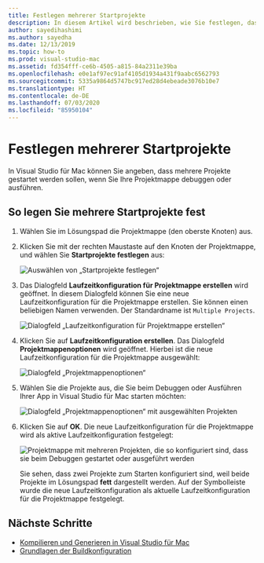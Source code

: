 ```yaml
---
title: Festlegen mehrerer Startprojekte
description: In diesem Artikel wird beschrieben, wie Sie festlegen, dass mehrere Projekte beim Ausführen oder Debuggen gestartet werden.
author: sayedihashimi
ms.author: sayedha
ms.date: 12/13/2019
ms.topic: how-to
ms.prod: visual-studio-mac
ms.assetid: fd354fff-ce6b-4505-a815-84a2311e39ba
ms.openlocfilehash: e0e1af97ec91af4105d1934a431f9aabc6562793
ms.sourcegitcommit: 5335a9864d5747bc917ed28d4ebeade3076b10e7
ms.translationtype: HT
ms.contentlocale: de-DE
ms.lasthandoff: 07/03/2020
ms.locfileid: "85950104"
---
```

# <a name="set-multiple-startup-projects"></a>Festlegen mehrerer Startprojekte

In Visual Studio für Mac können Sie angeben, dass mehrere Projekte gestartet werden sollen, wenn Sie Ihre Projektmappe debuggen oder ausführen.

## <a name="to-set-multiple-startup-projects"></a>So legen Sie mehrere Startprojekte fest

1. Wählen Sie im Lösungspad die Projektmappe (den oberste Knoten) aus.

2. Klicken Sie mit der rechten Maustaste auf den Knoten der Projektmappe, und wählen Sie **Startprojekte festlegen** aus:

   ![Auswählen von „Startprojekte festlegen“](media/startup-proj-ctx-menu.png)

3. Das Dialogfeld **Laufzeitkonfiguration für Projektmappe erstellen** wird geöffnet. In diesem Dialogfeld können Sie eine neue Laufzeitkonfiguration für die Projektmappe erstellen. Sie können einen beliebigen Namen verwenden. Der Standardname ist `Multiple Projects`.

   ![Dialogfeld „Laufzeitkonfiguration für Projektmappe erstellen“](media/create-sln-run-config.png)

4. Klicken Sie auf **Laufzeitkonfiguration erstellen**. Das Dialogfeld **Projektmappenoptionen** wird geöffnet. Hierbei ist die neue Laufzeitkonfiguration für die Projektmappe ausgewählt:

   ![Dialogfeld „Projektmappenoptionen“](media/sln-options-run-config-multi-projects.png)

5. Wählen Sie die Projekte aus, die Sie beim Debuggen oder Ausführen Ihrer App in Visual Studio für Mac starten möchten:

   ![Dialogfeld „Projektmappenoptionen“ mit ausgewählten Projekten](media/sln-options-run-config-multi-projects-configured.png)

6. Klicken Sie auf **OK**. Die neue Laufzeitkonfiguration für die Projektmappe wird als aktive Laufzeitkonfiguration festgelegt:

   ![Projektmappe mit mehreren Projekten, die so konfiguriert sind, dass sie beim Debuggen gestartet oder ausgeführt werden](media/startup-project-configured.png)

   Sie sehen, dass zwei Projekte zum Starten konfiguriert sind, weil beide Projekte im Lösungspad **fett** dargestellt werden. Auf der Symbolleiste wurde die neue Laufzeitkonfiguration als aktuelle Laufzeitkonfiguration für die Projektmappe festgelegt.

## <a name="next-steps"></a>Nächste Schritte

- [Kompilieren und Generieren in Visual Studio für Mac](compiling-and-building.md)
- [Grundlagen der Buildkonfiguration](configurations.md)

